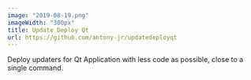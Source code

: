 ```yaml
---
image: "2019-08-19.png"
imageWidth: "300px"
title: Update Deploy Qt
url: https://github.com/antony-jr/updatedeployqt
---
```


Deploy updaters for Qt Application with less code as possible, close to a single
command.
